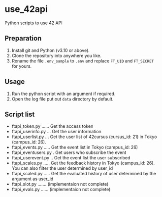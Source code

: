 # use_42api
Python scripts to use 42 API

## Preparation
1. Install git and Python (v3.10 or above).
2. Clone the repository into anywhere you like.
3. Rename the file `.env_sample` to `.env` and replace `FT_UID` and `FT_SECRET` for yours.

## Usage
1. Run the python script with an argument if required.
2. Open the log file put out `data` directory by default.

## Script list
- ftapi_token.py ...... Get the access token
- ftapi_userinfo.py ... Get the user information
- ftapi_userlist.py ... Get the user list of 42cursus (cursus_id: 21) in Tokyo (campus_id: 26).
- ftapi_events.py ..... Get the event list in Tokyo (campus_id: 26)
- ftapi_eventusers.py . Get users who subscribe the event
- ftapi_userevent.py .. Get the event list the user subscribed
- ftapi_scales.py ..... Get the feedback history in Tokyo (campus_id: 26). You can also filter the user determined by user_id
- ftapi_scaled.py ..... Get the evaluated history of user determined by the argument as user_id
- ftapi_slot.py ....... (implementaion not complete)
- ftapi_evals.py ...... (implementaion not complete)
